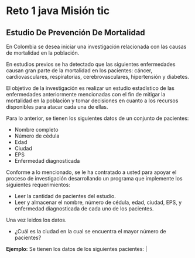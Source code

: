 # Reto 1 java Misión tic
## Estudio De Prevención De Mortalidad

En Colombia se desea iniciar una investigación relacionada con las causas de mortalidad en la población.

En estudios previos se ha detectado que las siguientes enfermedades causan gran parte de la mortalidad en los pacientes: cáncer, cardiovasculares, respiratorias, cerebrovasculares, hipertensión y diabetes.

El objetivo de la investigación es realizar un estudio estadístico de las enfermedades anteriormente mencionadas con el fin de mitigar la mortalidad en la población y tomar decisiones en cuanto a los recursos disponibles para atacar cada una de ellas.

Para lo anterior, se tienen los siguientes datos de un conjunto de pacientes:

- Nombre completo
- Número de cédula
- Edad
- Ciudad
- EPS
- Enfermedad diagnosticada

Conforme a lo mencionado, se le ha contratado a usted para apoyar el proceso de investigación desarrollando un programa que implemente los siguientes requerimientos:

- Leer la cantidad de pacientes del estudio.
- Leer y almacenar el nombre, número de cédula, edad, ciudad, EPS, y enfermedad diagnosticada de cada uno de los pacientes.
 
Una vez leidos los datos.

- ¿Cuál es la ciudad en la cual se encuentra el mayor número de pacientes?

**Ejemplo:**
Se tienen los datos de los siguientes pacientes:
|
